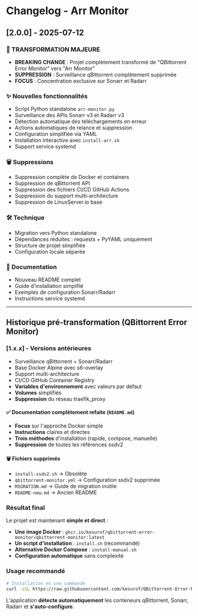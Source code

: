 # Changelog - Arr Monitor

## [2.0.0] - 2025-07-12

### 🔄 TRANSFORMATION MAJEURE
- **BREAKING CHANGE** : Projet complètement transformé de "QBittorrent Error Monitor" vers "Arr Monitor"
- **SUPPRESSION** : Surveillance qBittorrent complètement supprimée
- **FOCUS** : Concentration exclusive sur Sonarr et Radarr

### ✨ Nouvelles fonctionnalités
- Script Python standalone `arr-monitor.py`
- Surveillance des APIs Sonarr v3 et Radarr v3
- Détection automatique des téléchargements en erreur
- Actions automatiques de relance et suppression
- Configuration simplifiée via YAML
- Installation interactive avec `install-arr.sh`
- Support service systemd

### 🗑️ Suppressions
- Suppression complète de Docker et containers
- Suppression de qBittorrent API
- Suppression des fichiers CI/CD GitHub Actions
- Suppression du support multi-architecture
- Suppression de LinuxServer.io base

### 🛠️ Technique
- Migration vers Python standalone
- Dépendances réduites : requests + PyYAML uniquement
- Structure de projet simplifiée
- Configuration locale séparée

### 📖 Documentation
- Nouveau README complet
- Guide d'installation simplifié
- Exemples de configuration Sonarr/Radarr
- Instructions service systemd

---

## Historique pré-transformation (QBittorrent Error Monitor)

### [1.x.x] - Versions antérieures
- Surveillance qBittorrent + Sonarr/Radarr
- Base Docker Alpine avec s6-overlay
- Support multi-architecture
- CI/CD GitHub Container Registry
- **Variables d'environnement** avec valeurs par défaut
- **Volumes** simplifiés
- **Suppression** du réseau traefik_proxy

#### **✅ Documentation complètement refaite (`README.md`)**
- **Focus** sur l'approche Docker simple
- **Instructions** claires et directes
- **Trois méthodes** d'installation (rapide, compose, manuelle)
- **Suppression** de toutes les références ssdv2

#### **🗑️ Fichiers supprimés**
- `install-ssdv2.sh` → Obsolète
- `qbittorrent-monitor.yml` → Configuration ssdv2 supprimée
- `MIGRATION.md` → Guide de migration inutile
- `README-new.md` → Ancien README

### **Résultat final**

Le projet est maintenant **simple et direct** :
- **Une image Docker** : `ghcr.io/kesurof/qbittorrent-error-monitor/qbittorrent-monitor:latest`
- **Un script d'installation** : `install.sh` (recommandé)
- **Alternative Docker Compose** : `install-manual.sh`
- **Configuration automatique** sans complexité

### **Usage recommandé**

```bash
# Installation en une commande
curl -sSL https://raw.githubusercontent.com/kesurof/QBittorrent-Error-Monitor/main/install.sh | bash
```

L'application **détecte automatiquement** les conteneurs qBittorrent, Sonarr, Radarr et **s'auto-configure**.

